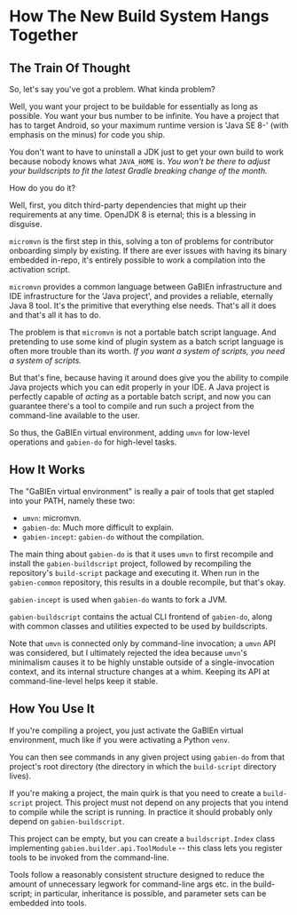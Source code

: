 # How The New Build System Hangs Together

## The Train Of Thought

So, let's say you've got a problem. What kinda problem?

Well, you want your project to be buildable for essentially as long as possible. You want your bus number to be infinite. You have a project that has to target Android, so your maximum runtime version is 'Java SE 8-' (with emphasis on the minus) for code you ship.

You don't want to have to uninstall a JDK just to get your own build to work because nobody knows what `JAVA_HOME` is. _You won't be there to adjust your buildscripts to fit the latest Gradle breaking change of the month._

How do you do it?

Well, first, you ditch third-party dependencies that might up their requirements at any time. OpenJDK 8 is eternal; this is a blessing in disguise.

`micromvn` is the first step in this, solving a ton of problems for contributor onboarding simply by existing. If there are ever issues with having its binary embedded in-repo, it's entirely possible to work a compilation into the activation script.

`micromvn` provides a common language between GaBIEn infrastructure and IDE infrastructure for the 'Java project', and provides a reliable, eternally Java 8 tool. It's the primitive that everything else needs. That's all it does and that's all it has to do.

The problem is that `micromvn` is not a portable batch script language. And pretending to use some kind of plugin system as a batch script language is often more trouble than its worth. _If you want a system of scripts, you need a system of scripts._

But that's fine, because having it around does give you the ability to compile Java projects which you can edit properly in your IDE. A Java project is perfectly capable of _acting_ as a portable batch script, and now you can guarantee there's a tool to compile and run such a project from the command-line available to the user.

So thus, the GaBIEn virtual environment, adding `umvn` for low-level operations and `gabien-do` for high-level tasks.

## How It Works

The "GaBIEn virtual environment" is really a pair of tools that get stapled into your PATH, namely these two:

* `umvn`: micromvn.
* `gabien-do`: Much more difficult to explain.
* `gabien-incept`: `gabien-do` without the compilation.

The main thing about `gabien-do` is that it uses `umvn` to first recompile and install the `gabien-buildscript` project, followed by recompiling the repository's `build-script` package and executing it. When run in the `gabien-common` repository, this results in a double recompile, but that's okay.

`gabien-incept` is used when `gabien-do` wants to fork a JVM.

`gabien-buildscript` contains the actual CLI frontend of `gabien-do`, along with common classes and utilities expected to be used by buildscripts.

Note that `umvn` is connected only by command-line invocation; a `umvn` API was considered, but I ultimately rejected the idea because `umvn`'s minimalism causes it to be highly unstable outside of a single-invocation context, and its internal structure changes at a whim. Keeping its API at command-line-level helps keep it stable.

## How You Use It

If you're compiling a project, you just activate the GaBIEn virtual environment, much like if you were activating a Python `venv`.

You can then see commands in any given project using `gabien-do` from that project's root directory (the directory in which the `build-script` directory lives).

If you're making a project, the main quirk is that you need to create a `build-script` project. This project must not depend on any projects that you intend to compile while the script is running. In practice it should probably only depend on `gabien-buildscript`.

This project can be empty, but you can create a `buildscript.Index` class implementing `gabien.builder.api.ToolModule` -- this class lets you register tools to be invoked from the command-line.

Tools follow a reasonably consistent structure designed to reduce the amount of unnecessary legwork for command-line args etc. in the build-script; in particular, inheritance is possible, and parameter sets can be embedded into tools.
